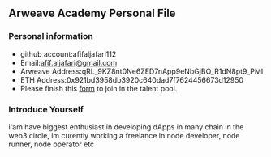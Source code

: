  ## Arweave Academy Personal File

### Personal information

- github account:afifaljafari112 
- Email:afif.aljafari@gmail.com 
- Arweave Address:qRL_9KZ8nt0Ne6ZED7nApp9eNbGjBO_R1dN8pt9_PMI 
- ETH Address:0x921bd3958db3920c640dad7f7624456673d12950 
- Please finish this [form](https://docs.google.com/forms/d/e/1FAIpQLSfWA5fIIcBgmRppm3jNz5vmf9Mai_QMVil-2pO4r7YKn_Zhtw/viewform?usp=sf_link) to join in the talent pool.

### Introduce Yourself
 i'am have biggest enthusiast in developing dApps in many chain in the web3 circle, im curently working a freelance in node developer, node runner, node operator etc
